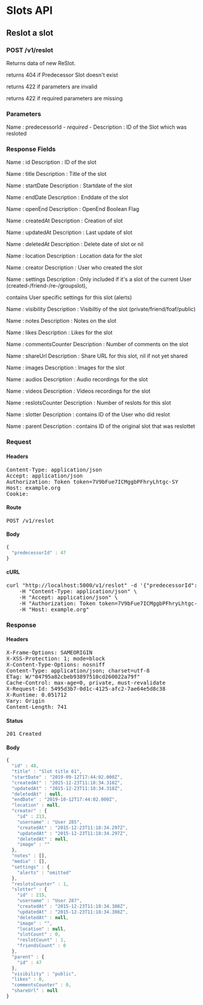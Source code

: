 # Slots API

## Reslot a slot

### POST /v1/reslot

Returns data of new ReSlot.

returns 404 if Predecessor Slot doesn&#39;t exist

returns 422 if parameters are invalid

returns 422 if required parameters are missing

### Parameters

Name : predecessorId *- required -*
Description : ID of the Slot which was resloted


### Response Fields

Name : id
Description : ID of the slot

Name : title
Description : Title of the slot

Name : startDate
Description : Startdate of the slot

Name : endDate
Description : Enddate of the slot

Name : openEnd
Description : OpenEnd Boolean Flag

Name : createdAt
Description : Creation of slot

Name : updatedAt
Description : Last update of slot

Name : deletedAt
Description : Delete date of slot or nil

Name : location
Description : Location data for the slot

Name : creator
Description : User who created the slot

Name : settings
Description : Only included if it&#39;s a slot of the current User (created-/friend-/re-/groupslot),

contains User specific settings for this slot (alerts)

Name : visibility
Description : Visibiltiy of the slot (private/friend/foaf/public)

Name : notes
Description : Notes on the slot

Name : likes
Description : Likes for the slot

Name : commentsCounter
Description : Number of comments on the slot

Name : shareUrl
Description : Share URL for this slot, nil if not yet shared

Name : images
Description : Images for the slot

Name : audios
Description : Audio recordings for the slot

Name : videos
Description : Videos recordings for the slot

Name : reslotsCounter
Description : Number of reslots for this slot

Name : slotter
Description : contains ID of the User who did reslot

Name : parent
Description : contains ID of the original slot that was reslottet

### Request

#### Headers

<pre>Content-Type: application/json
Accept: application/json
Authorization: Token token=7V9bFue7ICMggbPFhryLhtgc-SY
Host: example.org
Cookie: </pre>

#### Route

<pre>POST /v1/reslot</pre>

#### Body
```javascript
{
  "predecessorId" : 47
}
```


#### cURL

<pre class="request">curl &quot;http://localhost:5000/v1/reslot&quot; -d &#39;{&quot;predecessorId&quot;:47}&#39; -X POST \
	-H &quot;Content-Type: application/json&quot; \
	-H &quot;Accept: application/json&quot; \
	-H &quot;Authorization: Token token=7V9bFue7ICMggbPFhryLhtgc-SY&quot; \
	-H &quot;Host: example.org&quot;</pre>

### Response

#### Headers

<pre>X-Frame-Options: SAMEORIGIN
X-XSS-Protection: 1; mode=block
X-Content-Type-Options: nosniff
Content-Type: application/json; charset=utf-8
ETag: W/&quot;04795a82cbeb93897510cd260022a79f&quot;
Cache-Control: max-age=0, private, must-revalidate
X-Request-Id: 5495d3b7-0d1c-4125-afc2-7ae64e5d8c38
X-Runtime: 0.051712
Vary: Origin
Content-Length: 741</pre>

#### Status

<pre>201 Created</pre>

#### Body

```javascript
{
  "id" : 48,
  "title" : "Slot title 61",
  "startDate" : "2019-09-12T17:44:02.000Z",
  "createdAt" : "2015-12-23T11:18:34.318Z",
  "updatedAt" : "2015-12-23T11:18:34.318Z",
  "deletedAt" : null,
  "endDate" : "2019-10-12T17:44:02.000Z",
  "location" : null,
  "creator" : {
    "id" : 213,
    "username" : "User 285",
    "createdAt" : "2015-12-23T11:18:34.297Z",
    "updatedAt" : "2015-12-23T11:18:34.297Z",
    "deletedAt" : null,
    "image" : ""
  },
  "notes" : [],
  "media" : [],
  "settings" : {
    "alerts" : "omitted"
  },
  "reslotsCounter" : 1,
  "slotter" : {
    "id" : 215,
    "username" : "User 287",
    "createdAt" : "2015-12-23T11:18:34.308Z",
    "updatedAt" : "2015-12-23T11:18:34.308Z",
    "deletedAt" : null,
    "image" : "",
    "location" : null,
    "slotCount" : 0,
    "reslotCount" : 1,
    "friendsCount" : 0
  },
  "parent" : {
    "id" : 47
  },
  "visibility" : "public",
  "likes" : 0,
  "commentsCounter" : 0,
  "shareUrl" : null
}
```

